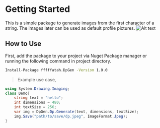 # Getting Started

This is a simple package to generate images from the first character of a string. The images later can be used as default profile pictures.
![Alt text](https://github.com/fffffatah/DpGen/Sample/dp.jpeg "Sample")

## How to Use
First, add the package to your project via Nuget Package manager or running the following command in project directory.
```sh
Install-Package fffffatah.DpGen -Version 1.0.0
```

>Example use case,
```cs
using System.Drawing.Imaging;
class Demo{
    string text = "hello";
    int dimensions = 480;
    int textSize = 256;
    var img = DpGen.Dp.Generate(text, dimensions, textSize);
    img.Save("path/to/save/dp.jpeg", ImageFormat.Jpeg);
}
```

